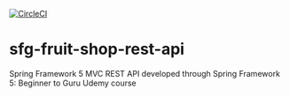 [![CircleCI](https://circleci.com/gh/kschafer2/sfg-fruit-shop-rest-api.svg?style=svg)](https://circleci.com/gh/kschafer2/sfg-fruit-shop-rest-api)
# sfg-fruit-shop-rest-api 
Spring Framework 5 MVC REST API developed through Spring Framework 5: Beginner to Guru Udemy course
